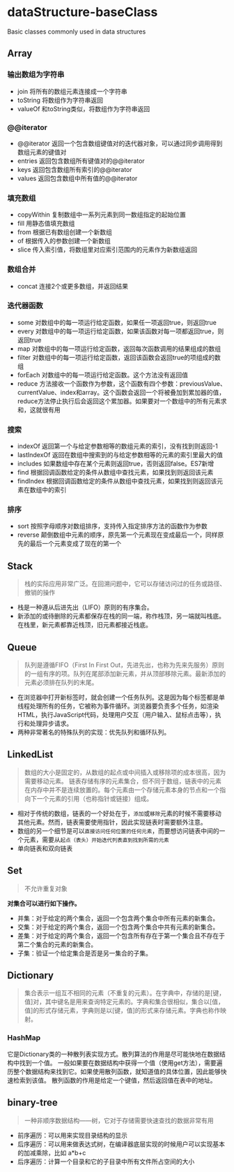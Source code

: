 # dataStructure-baseClass
Basic classes commonly used in data structures

## Array
### 输出数组为字符串
* join 将所有的数组元素连接成一个字符串
* toString 将数组作为字符串返回
* valueOf 和toString类似，将数组作为字符串返回
### @@iterator
* @@iterator 返回一个包含数组键值对的迭代器对象，可以通过同步调用得到数组元素的键值对
* entries 返回包含数组所有键值对的@@iterator
* keys 返回包含数组所有索引的@@iterator
* values 返回包含数组中所有值的@@iterator
### 填充数组
* copyWithin 复制数组中一系列元素到同一数组指定的起始位置
* fill 用静态值填充数组
* from 根据已有数组创建一个新数组
* of 根据传入的参数创建一个新数组
* slice 传入索引值，将数组里对应索引范围内的元素作为新数组返回
### 数组合并
* concat 连接2个或更多数组，并返回结果
### 迭代器函数
* some 对数组中的每一项运行给定函数，如果任一项返回true，则返回true
* every 对数组中的每一项运行给定函数，如果该函数对每一项都返回true，则返回true
* map 对数组中的每一项运行给定函数，返回每次函数调用的结果组成的数组
* filter 对数组中的每一项运行给定函数，返回该函数会返回true的项组成的数组
* forEach 对数组中的每一项运行给定函数。这个方法没有返回值
* reduce 方法接收一个函数作为参数，这个函数有四个参数：previousValue、currentValue、index和array。这个函数会返回一个将被叠加到累加器的值，reduce方法停止执行后会返回这个累加器。如果要对一个数组中的所有元素求和，这就很有用
### 搜索
* indexOf 返回第一个与给定参数相等的数组元素的索引，没有找到则返回-1
* lastIndexOf 返回在数组中搜索到的与给定参数相等的元素的索引里最大的值
* includes 如果数组中存在某个元素则返回true，否则返回false。ES7新增
* find 根据回调函数给定的条件从数组中查找元素，如果找到则返回该元素
* findIndex 根据回调函数给定的条件从数组中查找元素，如果找到则返回该元素在数组中的索引
### 排序
* sort 按照字母顺序对数组排序，支持传入指定排序方法的函数作为参数
* reverse 颠倒数组中元素的顺序，原先第一个元素现在变成最后一个，同样原先的最后一个元素变成了现在的第一个

## Stack
> 栈的实际应用非常广泛。在回溯问题中，它可以存储访问过的任务或路径、撤销的操作
* 栈是一种遵从后进先出（LIFO）原则的有序集合。
* 新添加的或待删除的元素都保存在栈的同一端，称作栈顶，另一端就叫栈底。在栈里，新元素都靠近栈顶，旧元素都接近栈底。


## Queue
> 队列是遵循FIFO（First In First Out，先进先出，也称为先来先服务）原则的一组有序的项。队列在尾部添加新元素，并从顶部移除元素。最新添加的元素必须排在队列的末尾。
* 在浏览器中打开新标签时，就会创建一个任务队列。这是因为每个标签都是单线程处理所有的任务，它被称为事件循环。浏览器要负责多个任务，如渲染HTML，执行JavaScript代码，处理用户交互（用户输入、鼠标点击等），执行和处理异步请求。
* 两种非常著名的特殊队列的实现：优先队列和循环队列。

## LinkedList
>数组的大小是固定的，从数组的起点或中间插入或移除项的成本很高，因为需要移动元素。
>链表存储有序的元素集合，但不同于数组，链表中的元素在内存中并不是连续放置的。每个元素由一个存储元素本身的节点和一个指向下一个元素的引用（也称指针或链接）组成。
* 相对于传统的数组，链表的一个好处在于，`添加`或`移除`元素的时候不需要移动其他元素。然而，链表需要使用指针，因此实现链表时需要额外注意。
* 数组的另一个细节是可以`直接访问任何位置的任何元素`，而要想访问链表中间的一个元素，需要从`起点（表头）开始迭代列表直到找到所需的元素`
* 单向链表和双向链表

## Set
>不允许重复对象 

**对集合可以进行如下操作。**
+ 并集：对于给定的两个集合，返回一个包含两个集合中所有元素的新集合。
+ 交集：对于给定的两个集合，返回一个包含两个集合中共有元素的新集合。
+ 差集：对于给定的两个集合，返回一个包含所有存在于第一个集合且不存在于第二个集合的元素的新集合。
+ 子集：验证一个给定集合是否是另一集合的子集。

## Dictionary
> 集合表示一组互不相同的元素（不重复的元素）。在字典中，存储的是[键，值]对，其中键名是用来查询特定元素的。字典和集合很相似，集合以[值，值]的形式存储元素，字典则是以[键，值]的形式来存储元素。字典也称作映射。
### HashMap
它是Dictionary类的一种散列表实现方式。散列算法的作用是尽可能快地在数据结构中找到一个值。
一般如果要在数据结构中获得一个值（使用get方法），需要遍历整个数据结构来找到它。如果使用散列函数，就知道值的具体位置，因此能够快速检索到该值。
散列函数的作用是给定一个键值，然后返回值在表中的地址。

## binary-tree
> 一种非顺序数据结构——树，它对于存储需要快速查找的数据非常有用
* 前序遍历：可以用来实现目录结构的显示
* 后序遍历：可以用来做表达式树，在编译器底层实现的时候用户可以实现基本的加减乘除，比如 a*b+c
* 后序遍历：计算一个目录和它的子目录中所有文件所占空间的大小
